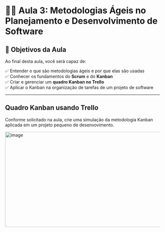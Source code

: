 # 👩‍🏫 Aula 3: Metodologias Ágeis no Planejamento e Desenvolvimento de Software

## 🎯 Objetivos da Aula

Ao final desta aula, você será capaz de:

✅ Entender o que são metodologias ágeis e por que elas são usadas   
✅ Conhecer os fundamentos do **Scrum** e do **Kanban**   
✅ Criar e gerenciar um **quadro Kanban no Trello**   
✅ Aplicar o Kanban na organização de tarefas de um projeto de software   

---


## Quadro Kanban usando Trello
Conforme solicitado na aula, crie uma simulação da metodologia Kanban aplicada em um projeto pequeno de desenvovimento.


<img width="860" height="310" alt="image" src="https://github.com/user-attachments/assets/d67f13c7-62a1-4ae8-a00f-b739dafa27ae" />
